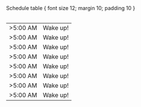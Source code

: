 <html>
  <head> Schedule</head>
  <table style>
      table {
        font size 12; margin 10; padding 10
        }
        </style>
  </head>
  <body>
    <table> 
    <tr><td>>5:00 AM</td> <td>Wake up!</td></tr>
    <tr><td>>5:00 AM</td> <td>Wake up!</td></tr>
    <tr><td>>5:00 AM</td> <td>Wake up!</td></tr>
    <tr><td>>5:00 AM</td> <td>Wake up!</td></tr>
    <tr><td>>5:00 AM</td> <td>Wake up!</td></tr>
    <tr><td>>5:00 AM</td> <td>Wake up!</td></tr>
    <tr><td>>5:00 AM</td> <td>Wake up!</td></tr>
    <tr><td>>5:00 AM</td> <td>Wake up!</td></tr>
    </table>
  </body>
</html>
